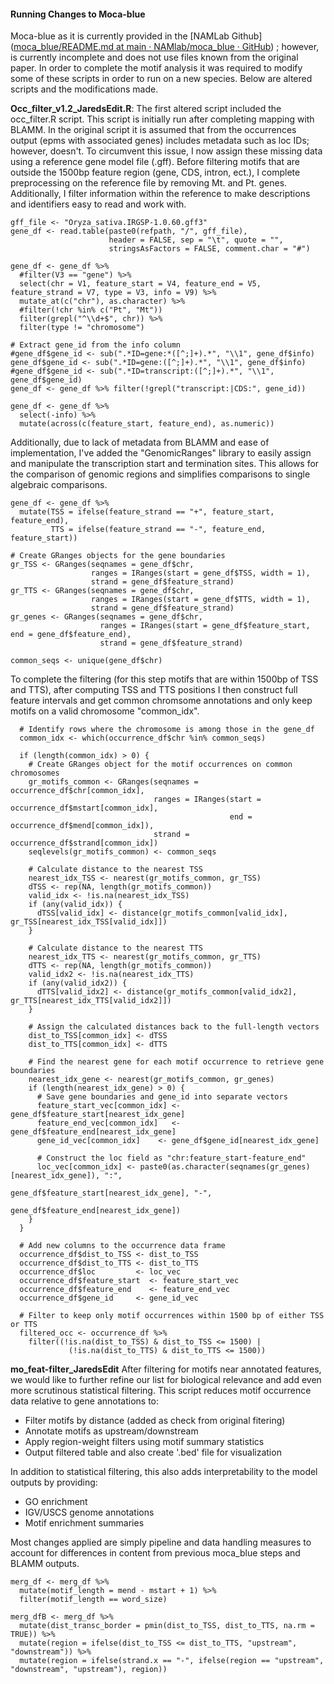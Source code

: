 #### Running Changes to Moca-blue
Moca-blue as it is currently provided in the [NAMLab Github]([moca_blue/README.md at main · NAMlab/moca_blue · GitHub](https://github.com/NAMlab/moca_blue/blob/main/README.md)) ; however, is currently incomplete and does not use files known from the original paper. In order to complete the motif analysis it was required to modify some of these scripts in order to run on a new species. Below are altered scripts and the modifications made.

**Occ_filter_v1.2_JaredsEdit.R**:
The first altered script included the occ_filter.R script. This script is initially run after completing mapping with BLAMM. In the original script it is assumed that from the occurrences output (epms with associated genes) includes metadata such as loc IDs; however, doesn't. To circumvent this issue, I now assign these missing data using a reference gene model file (.gff). Before filtering motifs that are outside the 1500bp feature region (gene, CDS, intron, ect.), I complete preprocessing on the reference file by removing Mt. and Pt. genes. Additionally, I filter information within the reference to make descriptions and identifiers easy to read and work with.
```
gff_file <- "Oryza_sativa.IRGSP-1.0.60.gff3"
gene_df <- read.table(paste0(refpath, "/", gff_file),
                      header = FALSE, sep = "\t", quote = "",
                      stringsAsFactors = FALSE, comment.char = "#") 

gene_df <- gene_df %>%
  #filter(V3 == "gene") %>%
  select(chr = V1, feature_start = V4, feature_end = V5, feature_strand = V7, type = V3, info = V9) %>%
  mutate_at(c("chr"), as.character) %>%
  #filter(!chr %in% c("Pt", "Mt"))
  filter(grepl("^\\d+$", chr)) %>%
  filter(type != "chromosome")

# Extract gene_id from the info column
#gene_df$gene_id <- sub(".*ID=gene:*([^;]+).*", "\\1", gene_df$info)
gene_df$gene_id <- sub(".*ID=gene:([^;]+).*", "\\1", gene_df$info)
#gene_df$gene_id <- sub(".*ID=transcript:([^;]+).*", "\\1", gene_df$gene_id)
gene_df <- gene_df %>% filter(!grepl("transcript:|CDS:", gene_id))

gene_df <- gene_df %>%
  select(-info) %>%
  mutate(across(c(feature_start, feature_end), as.numeric))
```

Additionally, due to lack of metadata from BLAMM and ease of implementation, I've added the "GenomicRanges" library to easily assign and manipulate the transcription start and termination sites. This allows for the comparison of genomic regions and simplifies comparisons to single algebraic comparisons.
```
gene_df <- gene_df %>%
  mutate(TSS = ifelse(feature_strand == "+", feature_start, feature_end),
         TTS = ifelse(feature_strand == "-", feature_end, feature_start))

# Create GRanges objects for the gene boundaries
gr_TSS <- GRanges(seqnames = gene_df$chr,
                  ranges = IRanges(start = gene_df$TSS, width = 1),
                  strand = gene_df$feature_strand)
gr_TTS <- GRanges(seqnames = gene_df$chr,
                  ranges = IRanges(start = gene_df$TTS, width = 1),
                  strand = gene_df$feature_strand)
gr_genes <- GRanges(seqnames = gene_df$chr,
                    ranges = IRanges(start = gene_df$feature_start, end = gene_df$feature_end),
                    strand = gene_df$feature_strand)

common_seqs <- unique(gene_df$chr)
```
To complete the filtering (for this step motifs that are within 1500bp of TSS and TTS), after computing TSS and TTS positions I then construct full feature intervals and get common chromsome annotations and only keep motifs on a valid chromosome "common_idx".
```
  # Identify rows where the chromosome is among those in the gene_df
  common_idx <- which(occurrence_df$chr %in% common_seqs)
  
  if (length(common_idx) > 0) {
    # Create GRanges object for the motif occurrences on common chromosomes
    gr_motifs_common <- GRanges(seqnames = occurrence_df$chr[common_idx],
                                ranges = IRanges(start = occurrence_df$mstart[common_idx],
                                                 end = occurrence_df$mend[common_idx]),
                                strand = occurrence_df$strand[common_idx])
    seqlevels(gr_motifs_common) <- common_seqs
    
    # Calculate distance to the nearest TSS
    nearest_idx_TSS <- nearest(gr_motifs_common, gr_TSS)
    dTSS <- rep(NA, length(gr_motifs_common))
    valid_idx <- !is.na(nearest_idx_TSS)
    if (any(valid_idx)) {
      dTSS[valid_idx] <- distance(gr_motifs_common[valid_idx], gr_TSS[nearest_idx_TSS[valid_idx]])
    }
    
    # Calculate distance to the nearest TTS
    nearest_idx_TTS <- nearest(gr_motifs_common, gr_TTS)
    dTTS <- rep(NA, length(gr_motifs_common))
    valid_idx2 <- !is.na(nearest_idx_TTS)
    if (any(valid_idx2)) {
      dTTS[valid_idx2] <- distance(gr_motifs_common[valid_idx2], gr_TTS[nearest_idx_TTS[valid_idx2]])
    }
    
    # Assign the calculated distances back to the full-length vectors
    dist_to_TSS[common_idx] <- dTSS
    dist_to_TTS[common_idx] <- dTTS
    
    # Find the nearest gene for each motif occurrence to retrieve gene boundaries
    nearest_idx_gene <- nearest(gr_motifs_common, gr_genes)
    if (length(nearest_idx_gene) > 0) {
      # Save gene boundaries and gene_id into separate vectors
      feature_start_vec[common_idx] <- gene_df$feature_start[nearest_idx_gene]
      feature_end_vec[common_idx]   <- gene_df$feature_end[nearest_idx_gene]
      gene_id_vec[common_idx]    <- gene_df$gene_id[nearest_idx_gene]
      
      # Construct the loc field as "chr:feature_start-feature_end"
      loc_vec[common_idx] <- paste0(as.character(seqnames(gr_genes)[nearest_idx_gene]), ":",
                                    gene_df$feature_start[nearest_idx_gene], "-",
                                    gene_df$feature_end[nearest_idx_gene])
    }
  }
  
  # Add new columns to the occurrence data frame
  occurrence_df$dist_to_TSS <- dist_to_TSS
  occurrence_df$dist_to_TTS <- dist_to_TTS
  occurrence_df$loc         <- loc_vec
  occurrence_df$feature_start  <- feature_start_vec
  occurrence_df$feature_end    <- feature_end_vec
  occurrence_df$gene_id     <- gene_id_vec
  
  # Filter to keep only motif occurrences within 1500 bp of either TSS or TTS
  filtered_occ <- occurrence_df %>% 
    filter((!is.na(dist_to_TSS) & dist_to_TSS <= 1500) |
             (!is.na(dist_to_TTS) & dist_to_TTS <= 1500))
```

**mo_feat-filter_JaredsEdit**
After filtering for motifs near annotated features, we would like to further refine our list for biological relevance and add even more scrutinous statistical filtering. This script reduces motif occurrence data relative to gene annotations to:
- Filter motifs by distance (added as check from original fitering)
- Annotate motifs as upstream/downstream
- Apply region-weight filters using motif summary statistics
- Output filtered table and also create '.bed' file for visualization

In addition to statistical filtering, this also adds interpretability to the model outputs by providing:
- GO enrichment
- IGV/USCS genome annotations
- Motif enrichment summaries

Most changes applied are simply pipeline and data handling measures to account for differences in content from previous moca_blue steps and BLAMM outputs.
```
merg_df <- merg_df %>%
  mutate(motif_length = mend - mstart + 1) %>%
  filter(motif_length == word_size)

merg_dfB <- merg_df %>%
  mutate(dist_transc_border = pmin(dist_to_TSS, dist_to_TTS, na.rm = TRUE)) %>%
  mutate(region = ifelse(dist_to_TSS <= dist_to_TTS, "upstream", "downstream")) %>%
  mutate(region = ifelse(strand.x == "-", ifelse(region == "upstream", "downstream", "upstream"), region))
